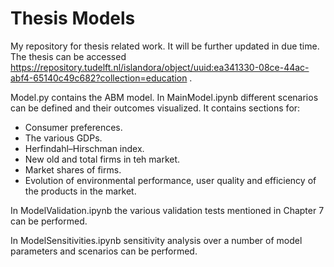 # Thesis Models

My repository for thesis related work. It will be further updated in due time.
The thesis can be accessed https://repository.tudelft.nl/islandora/object/uuid:ea341330-08ce-44ac-abf4-65140c49c682?collection=education .

Model.py contains the ABM model.
In MainModel.ipynb different scenarios can be defined and their outcomes
visualized. It contains sections for:

- Consumer preferences.
- The various GDPs.
- Herfindahl–Hirschman index.
- New old and total firms in teh market. 
- Market shares of firms.
- Evolution of environmental performance, user quality and efficiency of the products in the market. 

In ModelValidation.ipynb the various validation tests mentioned in Chapter 7 can be performed.

In ModelSensitivities.ipynb sensitivity analysis over a number of model parameters and scenarios can be performed.